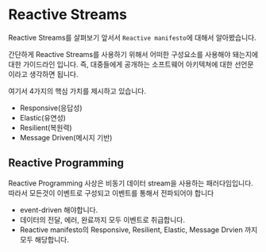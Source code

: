 # Reactive Streams

Reactive Streams를 살펴보기 앞서서 `Reactive manifesto`에 대해서 알아봤습니다.

간단하게 Reactive Streams를 사용하기 위해서 어떠한 구성요소를 사용해야 돼는지에 대한 가이드라인 입니다. 즉, 대중들에게 공개하는 소프트웨어 아키텍쳐에 대한 선언문 이라고 생각하면 됩니다. 

여기서 4가지의 핵심 가치를 제시하고 있습니다.

- Responsive(응답성)
- Elastic(유연성)
- Resilient(복원력)
- Message Driven(메시지 기반)

## Reactive Programming

Reactive Programming 사상은 비동기 데이터 stream을 사용하는 패러다임입니다. 따라서 모든것이 이벤트로 구성되고 이벤트를 통해서 전파되어야 합니다

- event-driven 해야합니다.
- 데이터의 전달, 에러, 완료까지 모두 이벤트로 취급합니다.
- Reactive manifesto의 Responsive, Resilient, Elastic, Message Drvien 까지 모두 해당합니다.

